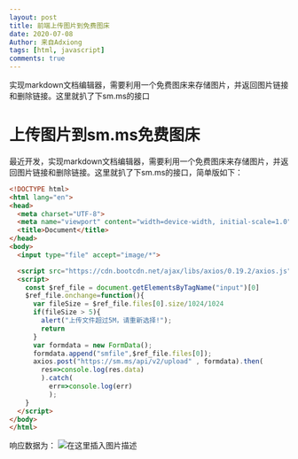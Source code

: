```yaml
---
layout: post
title: 前端上传图片到免费图床
date: 2020-07-08
Author: 来自Adxiong
tags: [html, javascript]
comments: true
---
```

实现markdown文档编辑器，需要利用一个免费图床来存储图片，并返回图片链接和删除链接。这里就扒了下sm.ms的接口
<!-- more -->

# 上传图片到sm.ms免费图床
最近开发，实现markdown文档编辑器，需要利用一个免费图床来存储图片，并返回图片链接和删除链接。这里就扒了下sm.ms的接口，简单版如下：
```html
<!DOCTYPE html>
<html lang="en">
<head>
  <meta charset="UTF-8">
  <meta name="viewport" content="width=device-width, initial-scale=1.0">
  <title>Document</title>
</head>
<body>
  <input type="file" accept="image/*">

  <script src="https://cdn.bootcdn.net/ajax/libs/axios/0.19.2/axios.js"></script>
  <script>
    const $ref_file = document.getElementsByTagName("input")[0]
    $ref_file.onchange=function(){
      var fileSize = $ref_file.files[0].size/1024/1024
      if(fileSize > 5){
        alert("上传文件超过5M，请重新选择!");
        return
      }
      var formdata = new FormData();
      formdata.append("smfile",$ref_file.files[0]);
      axios.post("https://sm.ms/api/v2/upload" , formdata).then(
        res=>console.log(res.data)
        ).catch(
          err=>console.log(err)
          );
    }
  </script>
</body>
</html>
```
响应数据为：
![在这里插入图片描述](https://img-blog.csdnimg.cn/20200708173313549.png?x-oss-process=image/watermark,type_ZmFuZ3poZW5naGVpdGk,shadow_10,text_aHR0cHM6Ly9ibG9nLmNzZG4ubmV0L3FxXzIxNDg0OTM1,size_16,color_FFFFFF,t_70)